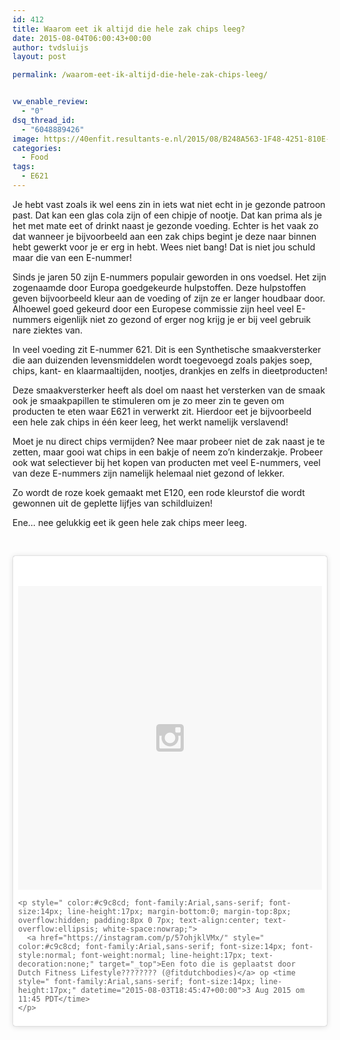 ```yaml
---
id: 412
title: Waarom eet ik altijd die hele zak chips leeg?
date: 2015-08-04T06:00:43+00:00
author: tvdsluijs
layout: post

permalink: /waarom-eet-ik-altijd-die-hele-zak-chips-leeg/


vw_enable_review:
  - "0"
dsq_thread_id:
  - "6048889426"
image: https://40enfit.resultants-e.nl/2015/08/B248A563-1F48-4251-810E-AF0F81C84CFE.jpg
categories:
  - Food
tags:
  - E621
---
```

Je hebt vast zoals ik wel eens zin in iets wat niet echt in je gezonde patroon past. Dat kan een glas cola zijn of een chipje of nootje. Dat kan prima als je het met mate eet of drinkt naast je gezonde voeding. Echter is het vaak zo dat wanneer je bijvoorbeeld aan een zak chips begint je deze naar binnen hebt gewerkt voor je er erg in hebt. Wees niet bang! Dat is niet jou schuld maar die van een E-nummer!

Sinds je jaren 50 zijn E-nummers populair geworden in ons voedsel. Het zijn zogenaamde door Europa goedgekeurde hulpstoffen. Deze hulpstoffen geven bijvoorbeeld kleur aan de voeding of zijn ze er langer houdbaar door. Alhoewel goed gekeurd door een Europese commissie zijn heel veel E-nummers eigenlijk niet zo gezond of erger nog krijg je er bij veel gebruik nare ziektes van.

In veel voeding zit E-nummer 621. Dit is een Synthetische smaakversterker die aan duizenden levensmiddelen wordt toegevoegd zoals pakjes soep, chips, kant- en klaarmaaltijden, nootjes, drankjes en zelfs in dieetproducten!

Deze smaakversterker heeft als doel om naast het versterken van de smaak ook je smaakpapillen te stimuleren om je zo meer zin te geven om producten te eten waar E621 in verwerkt zit. Hierdoor eet je bijvoorbeeld een hele zak chips in één keer leeg, het werkt namelijk verslavend!

Moet je nu direct chips vermijden? Nee maar probeer niet de zak naast je te zetten, maar gooi wat chips in een bakje of neem zo’n kinderzakje. Probeer ook wat selectiever bij het kopen van producten met veel E-nummers, veel van deze E-nummers zijn namelijk helemaal niet gezond of lekker.

Zo wordt de roze koek gemaakt met E120, een rode kleurstof die wordt gewonnen uit de geplette lijfjes van schildluizen!

Ene&#8230; nee gelukkig eet ik geen hele zak chips meer leeg.

&nbsp;

<blockquote class="instagram-media" data-instgrm-version="4" style=" background:#FFF; border:0; border-radius:3px; box-shadow:0 0 1px 0 rgba(0,0,0,0.5),0 1px 10px 0 rgba(0,0,0,0.15); margin: 1px; max-width:658px; padding:0; width:99.375%; width:-webkit-calc(100% - 2px); width:calc(100% - 2px);">
  <div style="padding:8px;">
    <div style=" background:#F8F8F8; line-height:0; margin-top:40px; padding:50% 0; text-align:center; width:100%;">
      <div style=" background:url(data:image/png;base64,iVBORw0KGgoAAAANSUhEUgAAACwAAAAsCAMAAAApWqozAAAAGFBMVEUiIiI9PT0eHh4gIB4hIBkcHBwcHBwcHBydr+JQAAAACHRSTlMABA4YHyQsM5jtaMwAAADfSURBVDjL7ZVBEgMhCAQBAf//42xcNbpAqakcM0ftUmFAAIBE81IqBJdS3lS6zs3bIpB9WED3YYXFPmHRfT8sgyrCP1x8uEUxLMzNWElFOYCV6mHWWwMzdPEKHlhLw7NWJqkHc4uIZphavDzA2JPzUDsBZziNae2S6owH8xPmX8G7zzgKEOPUoYHvGz1TBCxMkd3kwNVbU0gKHkx+iZILf77IofhrY1nYFnB/lQPb79drWOyJVa/DAvg9B/rLB4cC+Nqgdz/TvBbBnr6GBReqn/nRmDgaQEej7WhonozjF+Y2I/fZou/qAAAAAElFTkSuQmCC); display:block; height:44px; margin:0 auto -44px; position:relative; top:-22px; width:44px;">
      </div>
    </div>
    
    <p style=" color:#c9c8cd; font-family:Arial,sans-serif; font-size:14px; line-height:17px; margin-bottom:0; margin-top:8px; overflow:hidden; padding:8px 0 7px; text-align:center; text-overflow:ellipsis; white-space:nowrap;">
      <a href="https://instagram.com/p/57ohjklVMx/" style=" color:#c9c8cd; font-family:Arial,sans-serif; font-size:14px; font-style:normal; font-weight:normal; line-height:17px; text-decoration:none;" target="_top">Een foto die is geplaatst door Dutch Fitness Lifestyle???????? (@fitdutchbodies)</a> op <time style=" font-family:Arial,sans-serif; font-size:14px; line-height:17px;" datetime="2015-08-03T18:45:47+00:00">3 Aug 2015 om 11:45 PDT</time>
    </p>
  </div>
</blockquote>